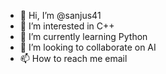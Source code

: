 - 👋 Hi, I’m @sanjus41
- 👀 I’m interested in C++
- 🌱 I’m currently learning Python
- 💞️ I’m looking to collaborate on AI
- 📫 How to reach me email

<!---
sanjus41/sanjus41 is a ✨ special ✨ repository because its `README.md` (this file) appears on your GitHub profile.
You can click the Preview link to take a look at your changes.
--->
